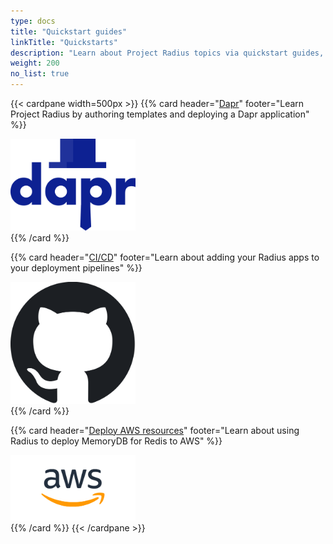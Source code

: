 ```yaml
---
type: docs
title: "Quickstart guides"
linkTitle: "Quickstarts"
description: "Learn about Project Radius topics via quickstart guides, complete with code samples"
weight: 200
no_list: true
---
```


{{< cardpane width=500px >}}
{{% card header="[Dapr](./dapr-quickstart)" footer="Learn Project Radius by authoring templates and deploying a Dapr application" %}}
<div class="text-center">
  <a href="./dapr-quickstart">
    <img src="./dapr-quickstart/dapr-microservices.svg" alt="Dapr logo" width="200px">
  </a>
</div>
{{% /card %}}

{{% card header="[CI/CD](./cicd-quickstart)" footer="Learn about adding your Radius apps to your deployment pipelines" %}}
<div class="text-center">
  <a href="./cicd-quickstart">
    <img src="github-logo.png" alt="GitHub logo" width="200px">
  </a>
</div>
{{% /card %}}

{{% card header="[Deploy AWS resources](./aws-memorydb-quickstart)" footer="Learn about using Radius to deploy MemoryDB for Redis to AWS" %}}
<div class="text-center">
  <a href="./aws-memorydb-quickstart">
    <img src="AWS-logo.png" alt="AWS logo" width="200px">
  </a>
</div>
{{% /card %}}
{{< /cardpane >}}
